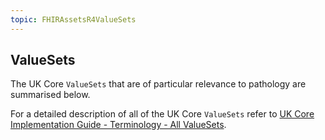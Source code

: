 ```yaml
---
topic: FHIRAssetsR4ValueSets
---
```

## ValueSets
The UK Core `ValueSets` that are of particular relevance to pathology are summarised below. 

For a detailed description of all of the UK Core `ValueSets` refer to [UK Core Implementation Guide - Terminology - All ValueSets](https://simplifier.net/guide/uk-core-implementation-guide-stu2/Home/Terminology/AllValueSets?version=2.0.0).
